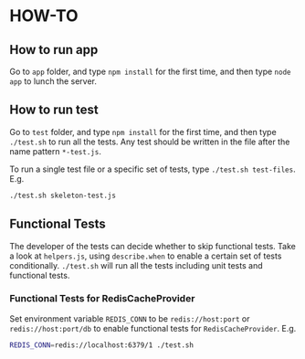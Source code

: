 HOW-TO
======

How to run app
--------------

Go to `app` folder, and type `npm install` for the first time,
and then type `node app` to lunch the server.

How to run test
---------------

Go to `test` folder, and type `npm install` for the first time,
and then type `./test.sh` to run all the tests.
Any test should be written in the file after the name pattern `*-test.js`.

To run a single test file or a specific set of tests, type `./test.sh test-files`. E.g.

```bash
./test.sh skeleton-test.js
```

Functional Tests
----------------

The developer of the tests can decide whether to skip functional tests.
Take a look at `helpers.js`, using `describe.when` to enable a certain set of tests conditionally.
`./test.sh` will run all the tests including unit tests and functional tests.

### Functional Tests for RedisCacheProvider

Set environment variable `REDIS_CONN` to be `redis://host:port` or `redis://host:port/db` to enable
functional tests for `RedisCacheProvider`. E.g.

```bash
REDIS_CONN=redis://localhost:6379/1 ./test.sh
```
